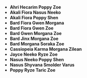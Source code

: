 + **Ahri Hecarim Poppy Zoe**
+ **Akali Fiora Nasus Neeko**
+ **Akali Fiora Poppy Shen**
+ **Bard Fiora Gwen Morgana**
+ **Bard Fiora Gwen Zoe**
+ **Bard Gwen Morgana Zoe**
+ **Bard Jinx Morgana Zoe**
+ **Bard Morgana Soraka Zoe**
+ **Cassiopeia Karma Morgana Zilean**
+ **Jayce Neeko Ryze Zoe**
+ **Nasus Neeko Poppy Shen**
+ **Nasus Shyvana Smolder Varus**
+ **Poppy Ryze Taric Zoe**

